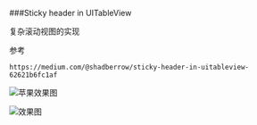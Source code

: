###Sticky header in UITableView

复杂滚动视图的实现

参考

```
https://medium.com/@shadberrow/sticky-header-in-uitableview-62621b6fc1af
```
![苹果效果图](https://cdn-images-1.medium.com/max/1600/1*KfL3DdSyIEQgVM775QNjQQ.gif "苹果效果图")

![效果图](https://cdn-images-1.medium.com/max/1600/1*hyZtCBYHje34_ZCMTMRQjQ.gif "效果图")


